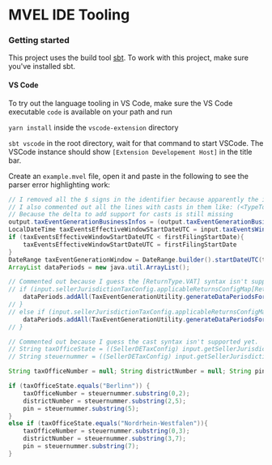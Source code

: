 MVEL IDE Tooling
==========

### Getting started
This project uses the build tool [sbt](https://www.scala-sbt.org). To work with this project, make sure you've installed sbt.

#### VS Code
To try out the language tooling in VS Code, make sure the VS Code executable `code` is available on your path and run

`yarn install` inside the `vscode-extension` directory

`sbt vscode` in the root directory, wait for that command to start VSCode. The VSCode instance should show `[Extension Developement Host]` in the title bar.

Create an `example.mvel` file, open it and paste in the following to see the parser error highlighting work:
```java
// I removed all the $ signs in the identifier because apparently the identifier parser regex doesn't allow them.
// I also commented out all the lines with casts in them like: (<TypeToCastTo>) <expression>>
// Because the delta to add support for casts is still missing
output.taxEventGenerationBusinessInfos = (output.taxEventGenerationBusinessInfos == null ? new java.util.ArrayList() : output.taxEventGenerationBusinessInfos);
LocalDateTime taxEventsEffectiveWindowStartDateUTC = input.taxEventsWindowStartDateUTC;
if (taxEventsEffectiveWindowStartDateUTC < firstFilingStartDate){
	taxEventsEffectiveWindowStartDateUTC = firstFilingStartDate
}
DateRange taxEventGenerationWindow = DateRange.builder().startDateUTC(taxEventsEffectiveWindowStartDateUTC).endDateUTC(input.taxEventsWindowEndDateUTC).build();
ArrayList dataPeriods = new java.util.ArrayList();

// Commented out because I guess the [ReturnType.VAT] syntax isn't supported.
// if (input.sellerJurisdictionTaxConfig.applicableReturnsConfigMap[ReturnType.VAT].filingFrequencyInMonths.equals(3)){
    dataPeriods.addAll(TaxEventGenerationUtility.generateDataPeriodsForWindow(taxEventGenerationWindow, "JANUARY-MARCH;APRIL-JUNE;JULY-SEPTEMBER;OCTOBER-DECEMBER;"));
// }
// else if (input.sellerJurisdictionTaxConfig.applicableReturnsConfigMap[ReturnType.VAT].filingFrequencyInMonths.equals(1)){
    dataPeriods.addAll(TaxEventGenerationUtility.generateDataPeriodsForWindow(taxEventGenerationWindow, "JANUARY-JANUARY;FEBRUARY-FEBRUARY;MARCH-MARCH;APRIL-APRIL;MAY-MAY;JUNE-JUNE;JULY-JULY;AUGUST-AUGUST;SEPTEMBER-SEPTEMBER;OCTOBER-OCTOBER;NOVEMBER-NOVEMBER;DECEMBER-DECEMBER;"));
// }

// Commented out because I guess the cast syntax isn't supported yet.
// String taxOfficeState = ((SellerDETaxConfig) input.getSellerJurisdictionTaxConfig()).getTaxOfficeInfo().getAddress.getStateOrRegion();
// String steuernummer = ((SellerDETaxConfig) input.getSellerJurisdictionTaxConfig()).getSteuernummer();

String taxOfficeNumber = null; String districtNumber = null; String pin = null;

if (taxOfficeState.equals("Berlinn")) {
    taxOfficeNumber = steuernummer.substring(0,2);
    districtNumber = steuernummer.substring(2,5);
    pin = steuernummer.substring(5);
}
else if (taxOfficeState.equals("Nordrhein-Westfalen")){
    taxOfficeNumber = steuernummer.substring(0,3);
    districtNumber = steuernummer.substring(3,7);
    pin = steuernummer.substring(7);
}
```
